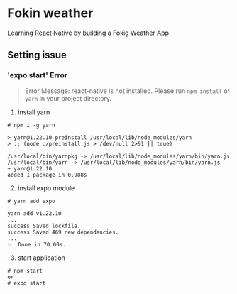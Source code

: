# Fokin weather

Learning React Native by building a Fokig Weather App


## Setting issue
### 'expo start' Error
>Error Message: react-native is not installed. Please run `npm install` or `yarn` in your project directory.
1. install yarn
~~~
# npm i -g yarn

> yarn@1.22.10 preinstall /usr/local/lib/node_modules/yarn
> :; (node ./preinstall.js > /dev/null 2>&1 || true)

/usr/local/bin/yarnpkg -> /usr/local/lib/node_modules/yarn/bin/yarn.js
/usr/local/bin/yarn -> /usr/local/lib/node_modules/yarn/bin/yarn.js
+ yarn@1.22.10
added 1 package in 0.988s
~~~

2. install expo module
~~~
# yarn add expo

yarn add v1.22.10
...
success Saved lockfile.
success Saved 469 new dependencies.
...
✨  Done in 70.00s.
~~~

3. start application
~~~
# npm start
or 
# expo start
~~~
